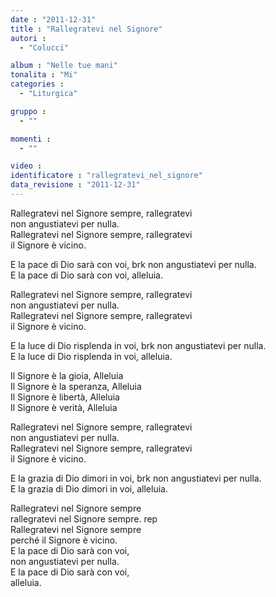 ```yaml
---
date : "2011-12-31"
title : "Rallegratevi nel Signore"
autori : 
  - "Colucci"

album : "Nelle tue mani"
tonalita : "Mi"
categories : 
  - "Liturgica"

gruppo : 
  - ""

momenti : 
  - ""

video : 
identificatore : "rallegratevi_nel_signore"
data_revisione : "2011-12-31"
---
```

  
  
  
Rallegratevi nel Signore sempre, rallegratevi   
 non angustiatevi per nulla.   
Rallegratevi nel Signore sempre, rallegratevi   
 il Signore è vicino.   
  
  
  
E la pace di Dio sarà con voi,  brk non angustiatevi per nulla.   
E la pace di Dio sarà con voi, alleluia.  
  
  
  
Rallegratevi nel Signore sempre, rallegratevi   
 non angustiatevi per nulla.   
Rallegratevi nel Signore sempre, rallegratevi   
 il Signore è vicino.   
  
   
   
E la luce di Dio risplenda in voi,  brk non angustiatevi per nulla.   
E la luce di Dio risplenda in voi,  alleluia.   
  
  
  
Il Signore è la gioia, Alleluia  
Il Signore è la speranza, Alleluia  
Il Signore è libertà, Alleluia  
Il Signore è verità, Alleluia  
  
  
  
Rallegratevi nel Signore sempre, rallegratevi   
 non angustiatevi per nulla.   
Rallegratevi nel Signore sempre, rallegratevi   
 il Signore è vicino.   
  
  
   
E la grazia di Dio dimori in voi,  brk non angustiatevi per nulla.   
E la grazia di Dio dimori in voi,  alleluia.   
   
  
   
Rallegratevi nel Signore sempre   
rallegratevi nel Signore sempre. rep  
Rallegratevi nel Signore sempre   
perché il Signore è vicino.  
E la pace di Dio sarà con voi,   
non angustiatevi per nulla.   
E la pace di Dio sarà con voi,   
alleluia.   
   
  
  
  
